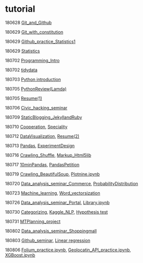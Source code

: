# tutorial

180628 [Git_and_Github](https://github.com/dataitgirls2/tutorial/blob/master/Tutorial_180628_Git_and_Github.md)

180629 [Git_with_constitution](https://github.com/dataitgirls2/tutorial/blob/master/Tutorial_180629_Git_with_constitution.md)

180629 [Github_practice_Statistics1](https://github.com/dataitgirls2/tutorial/blob/master/Tutorial_180629_Github_practice_Statistics1.md)

180629 [Statistics](https://github.com/dataitgirls2/tutorial/blob/master/Tutorial_180629_Statistics.md)

180702 [Programming_Intro](https://github.com/dataitgirls2/tutorial/blob/master/Tutorial_180702_Programming_Intro.md)

180702 [tidydata](https://github.com/dataitgirls2/tutorial/blob/master/Tutorial_180702_tidydata.md)

180703 [Python introduction](https://github.com/dataitgirls2/tutorial/blob/master/Tutorial_180703_Python%20introduction.md)

180705 [PythonReview(Lamda)](https://github.com/dataitgirls2/tutorial/blob/master/Tutorial_180705_PythonReview(Lamda).md)

180705 [Resume(1)](https://github.com/dataitgirls2/tutorial/blob/master/Tutorial_180705_Resume(1).md)

180706 [Civic_hacking_seminar](https://github.com/dataitgirls2/tutorial/blob/master/Tutorial_180706_Civic_hacking_seminar.md)

180709 [StaticBlogging_JekyllandRuby](https://github.com/dataitgirls2/tutorial/blob/master/Tutorial_180709_StaticBlogging_JekyllandRuby.md)

180710 [Cooperation](https://github.com/dataitgirls2/tutorial/blob/master/Tutorial_180710_Lecture_Cooperation_%EA%B9%80%EC%B0%BD%EC%A4%80%EB%8B%98.md), [Speciality](https://github.com/dataitgirls2/tutorial/blob/master/Tutorial_180710_Lecture_Speciality_%EA%B9%80%EC%B0%BD%EC%A4%80%EB%8B%98.md)

180712 [DataVisualization](https://github.com/dataitgirls2/tutorial/blob/master/Tutorial_180712_DataVisualization101.md), [Resume(2)](https://github.com/dataitgirls2/tutorial/blob/master/Tutorial_180712_AttraciveResume2.md)

180713 [Pandas](https://github.com/dataitgirls2/tutorial/blob/master/Tutorial_180713_Pandas101.md), [ExperimentDesign](https://github.com/dataitgirls2/tutorial/blob/master/Tutorial_180713_ExperimentDesignLecture_%EA%B9%80%EC%B0%BD%EC%A4%80%EB%8B%98.md)

180716 [Crawling_Shuffle](https://github.com/dataitgirls2/tutorial/blob/master/Tutorial_180716_Crawling_Shuffle.md), [Markup_Html5lib](https://github.com/dataitgirls2/tutorial/blob/master/Tutorial_180716_Markup_Html5lib.md)

180717 [10minPandas](https://github.com/dataitgirls2/tutorial/blob/master/Tutorial_180717_10minPandas.md), [PandasPetition](https://github.com/dataitgirls2/tutorial/blob/master/Tutorial_180717_PandasPetition.md)

180719 [Crawling_BeautifulSoup](https://github.com/dataitgirls2/tutorial/blob/master/Tutorial_180719_%20BeautifulSoup.md), [Plotnine.ipynb](https://github.com/dataitgirls2/tutorial/blob/master/Tutorial_180719_plotnine.ipynb)

180720 [Data_analysis_seminar_Commerce](https://github.com/dataitgirls2/tutorial/blob/master/Tutorial_180720_coupang.md), [ProbabilityDistribution](https://github.com/dataitgirls2/tutorial/blob/master/Tutorial_180720_ProbabilityDistribution.md)

180723 [Machine_learning](https://github.com/dataitgirls2/tutorial/blob/master/Tutorial_180723_Machine%20learning.md), [Word_vectorsization](https://github.com/dataitgirls2/tutorial/blob/master/Tutorial_180723_word%20vectorsization.md)

180726 [Data_analysis_seminar_Portal](https://github.com/dataitgirls2/tutorial/blob/master/Tutorial_180726_naver.md), [Library.ipynb](https://github.com/dataitgirls2/tutorial/blob/master/Tutorial_180726_library.ipynb)

180730 [Categorizing](https://github.com/dataitgirls2/tutorial/blob/master/Tutorial_180730_Categorizing_v2.md), [Kaggle_NLP](https://github.com/dataitgirls2/tutorial/blob/master/Tutorial_180730_Kaggle_NLP_v2.md), [Hypothesis test](https://github.com/dataitgirls2/tutorial/blob/master/Tutorial_180730_Statistics.md)

180731 [MTPlanning_project](https://github.com/dataitgirls2/tutorial/blob/master/Tutorial_180731_MTPlanning.md)

180802 [Data_analysis_seminar_Shoppingmall](https://github.com/dataitgirls2/tutorial/blob/master/Tutorial_180802_ZigZag.md)

180803 [Github_seminar](https://github.com/dataitgirls2/tutorial/blob/master/Tutorial_180803_GettingJobGithub.md), [Linear regression](https://github.com/dataitgirls2/tutorial/blob/master/Tutorial_180803_Statistics4.md)

180806 [Folium_practice.ipynb](https://github.com/dataitgirls2/tutorial/blob/master/Tutorial_180806_Folium_practice.ipynb), [Geolocatin_API_practice.ipynb](https://github.com/dataitgirls2/tutorial/blob/master/Tutorial_180806_Geolocatin_API_practice.ipynb), [XGBoost.ipynb](https://github.com/dataitgirls2/tutorial/blob/master/Tutorial_180806_XGBoost.ipynb)
